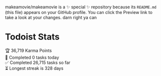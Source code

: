 makeamovie/makeamovie is a ✨ special ✨ repository because its `README.md` (this file) appears on your GitHub profile.
You can click the Preview link to take a look at your changes. darn right ya can

# Todoist Stats

<!-- TODO-IST:START -->
🏆  36,719 Karma Points           
🌸  Completed 0 tasks today           
✅  Completed 26,715 tasks so far           
⏳  Longest streak is 328 days
<!-- TODO-IST:END -->